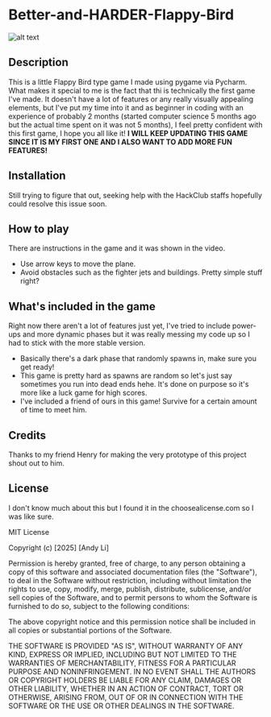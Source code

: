 # Better-and-HARDER-Flappy-Bird
![alt text](Better-and-HARDer-Flappy-Bird/stuff/thing.jpg)
## Description
This is a little Flappy Bird type game I made using pygame via Pycharm. What makes it special to me is the fact that thi is technically the first game I've made. It doesn't have a lot of features or any really visually appealing elements, but I've put my time into it and as beginner in coding with an experience of probably 2 months (started computer science 5 months ago but the actual time spent on it was not 5 months), I feel pretty confident with this first game, I hope you all like it! **I WILL KEEP UPDATING THIS GAME SINCE IT IS MY FIRST ONE AND I ALSO WANT TO ADD MORE FUN FEATURES!**
## Installation
Still trying to figure that out, seeking help with the HackClub staffs hopefully could resolve this issue soon. 
## How to play
There are instructions in the game and it was shown in the video. 
- Use arrow keys to move the plane.
- Avoid obstacles such as the fighter jets and buildings.
Pretty simple stuff right?
## What's included in the game
Right now there aren't a lot of features just yet, I've tried to include power-ups and more dynamic phases but it was really messing my code up so I had to stick with the more stable version. 
- Basically there's a dark phase that randomly spawns in, make sure you get ready!
- This game is pretty hard as spawns are random so let's just say sometimes you run into dead ends hehe. It's done on purpose so it's more like a luck game for high scores. 
- I've included a friend of ours in this game! Survive for a certain amount of time to meet him.
## Credits
Thanks to my friend Henry for making the very prototype of this project shout out to him. 
## License
I don't know much about this but I found it in the choosealicense.com so I was like sure. 

MIT License

Copyright (c) [2025] [Andy Li]

Permission is hereby granted, free of charge, to any person obtaining a copy
of this software and associated documentation files (the "Software"), to deal
in the Software without restriction, including without limitation the rights
to use, copy, modify, merge, publish, distribute, sublicense, and/or sell
copies of the Software, and to permit persons to whom the Software is
furnished to do so, subject to the following conditions:

The above copyright notice and this permission notice shall be included in all
copies or substantial portions of the Software.

THE SOFTWARE IS PROVIDED "AS IS", WITHOUT WARRANTY OF ANY KIND, EXPRESS OR
IMPLIED, INCLUDING BUT NOT LIMITED TO THE WARRANTIES OF MERCHANTABILITY,
FITNESS FOR A PARTICULAR PURPOSE AND NONINFRINGEMENT. IN NO EVENT SHALL THE
AUTHORS OR COPYRIGHT HOLDERS BE LIABLE FOR ANY CLAIM, DAMAGES OR OTHER
LIABILITY, WHETHER IN AN ACTION OF CONTRACT, TORT OR OTHERWISE, ARISING FROM,
OUT OF OR IN CONNECTION WITH THE SOFTWARE OR THE USE OR OTHER DEALINGS IN THE
SOFTWARE.

